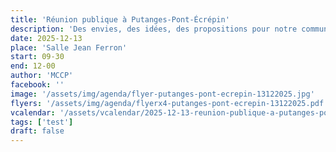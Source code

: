 ```yaml
---
title: 'Réunion publique à Putanges-Pont-Écrépin'
description: 'Des envies, des idées, des propositions pour notre commune ? Discutons-en !'
date: 2025-12-13
place: 'Salle Jean Ferron'
start: 09-30
end: 12-00
author: 'MCCP'
facebook: ''
image: '/assets/img/agenda/flyer-putanges-pont-ecrepin-13122025.jpg'
flyers: '/assets/img/agenda/flyerx4-putanges-pont-ecrepin-13122025.pdf'
vcalendar: '/assets/vcalendar/2025-12-13-reunion-publique-a-putanges-pont-ecrepin.ics'
tags: ['test']
draft: false
---
```

